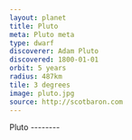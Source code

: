 ```yaml
---
layout: planet
title: Pluto
meta: Pluto meta 
type: dwarf
discoverer: Adam Pluto
discovered: 1800-01-01
orbit: 5 years
radius: 487km
tile: 3 degrees
image: pluto.jpg 
source: http://scotbaron.com
---
```


Pluto --------